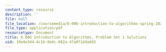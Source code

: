 ```yaml
---
content_type: resource
description: ''
file: null
file_location: /coursemedia/6-006-introduction-to-algorithms-spring-2020/10e4e3444c1bde4c662a47a8f14dadd3_MIT6_006S20_ps1-solutions.pdf
file_type: application/pdf
resourcetype: Document
title: 6.006 Introduction to Algorithms, Problem Set 1 Solutions
uid: 10e4e344-4c1b-de4c-662a-47a8f14dadd3
---
```

